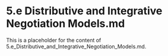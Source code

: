 # 5.e Distributive and Integrative Negotiation Models.md

This is a placeholder for the content of 5.e_Distributive_and_Integrative_Negotiation_Models.md.